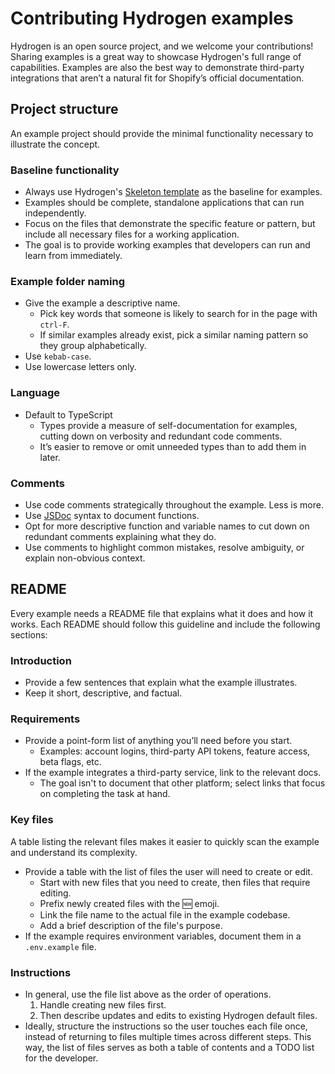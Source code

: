 # Contributing Hydrogen examples

Hydrogen is an open source project, and we welcome your contributions! Sharing examples is a great way to showcase Hydrogen's full range of capabilities. Examples are also the best way to demonstrate third-party integrations that aren’t a natural fit for Shopify’s official documentation.

## Project structure

An example project should provide the minimal functionality necessary to illustrate the concept.

### Baseline functionality

- Always use Hydrogen's [Skeleton template](/templates/skeleton) as the baseline for examples.
- Examples should be complete, standalone applications that can run independently.
- Focus on the files that demonstrate the specific feature or pattern, but include all necessary files for a working application.
- The goal is to provide working examples that developers can run and learn from immediately.

### Example folder naming

- Give the example a descriptive name.
  - Pick key words that someone is likely to search for in the page with `ctrl-F`.
  - If similar examples already exist, pick a similar naming pattern so they group alphabetically.
- Use `kebab-case`.
- Use lowercase letters only.

### Language

- Default to TypeScript
  - Types provide a measure of self-documentation for examples, cutting down on verbosity and redundant code comments.
  - It’s easier to remove or omit unneeded types than to add them in later.

### Comments

- Use code comments strategically throughout the example. Less is more.
- Use [JSDoc](https://jsdoc.app/) syntax to document functions.
- Opt for more descriptive function and variable names to cut down on redundant comments explaining what they do.
- Use comments to highlight common mistakes, resolve ambiguity, or explain non-obvious context.

## README

Every example needs a README file that explains what it does and how it works. Each README should follow this guideline and include the following sections:

### Introduction

- Provide a few sentences that explain what the example illustrates.
- Keep it short, descriptive, and factual.

### Requirements

- Provide a point-form list of anything you’ll need before you start.
  - Examples: account logins, third-party API tokens, feature access, beta flags, etc.
- If the example integrates a third-party service, link to the relevant docs.
  - The goal isn't to document that other platform; select links that focus on completing the task at hand.

### Key files

A table listing the relevant files makes it easier to quickly scan the example and understand its complexity.

- Provide a table with the list of files the user will need to create or edit.
  - Start with new files that you need to create, then files that require editing.
  - Prefix newly created files with the 🆕 emoji.
  - Link the file name to the actual file in the example codebase.
  - Add a brief description of the file's purpose.
- If the example requires environment variables, document them in a `.env.example` file.

### Instructions

- In general, use the file list above as the order of operations.
  1. Handle creating new files first.
  1. Then describe updates and edits to existing Hydrogen default files.
- Ideally, structure the instructions so the user touches each file once, instead of returning to files multiple times across different steps. This way, the list of files serves as both a table of contents and a TODO list for the developer.

